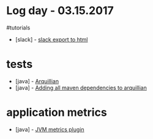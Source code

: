 # Log day - 03.15.2017

#tutorials
- [slack] - [slack export to html](https://levels.io/slack-export-to-html/)

# tests
- [java] - [Arquillian](http://arquillian.org/)
- [java] - [Adding all maven dependencies to arquillian](http://stackoverflow.com/questions/13001371/adding-all-maven-dependencies-to-arquillian)

# application metrics
- [java] - [JVM metrics plugin](https://github.com/hivemq/jvm-metrics-plugin)
